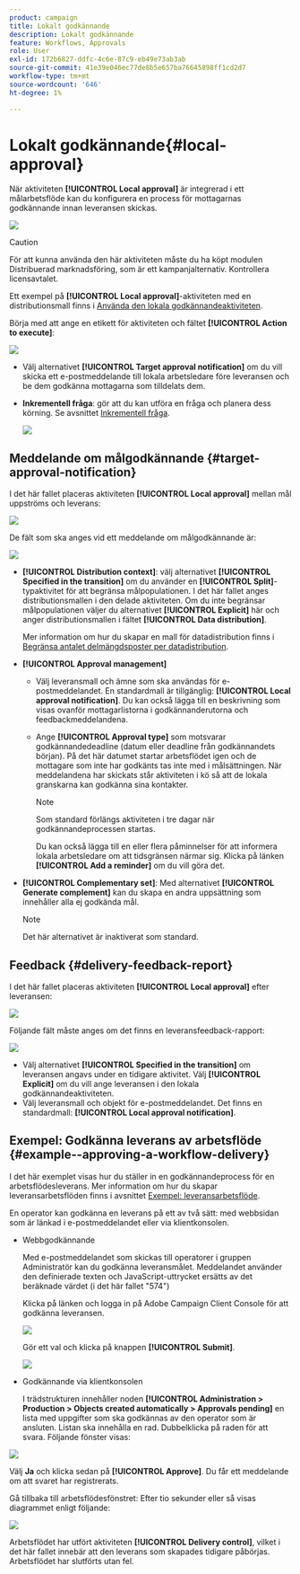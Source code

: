 ```yaml
---
product: campaign
title: Lokalt godkännande
description: Lokalt godkännande
feature: Workflows, Approvals
role: User
exl-id: 172b6827-ddfc-4c6e-87c9-eb49e73ab3ab
source-git-commit: 41e39e046ec77de8b5e657ba76645898ff1cd2d7
workflow-type: tm+mt
source-wordcount: '646'
ht-degree: 1%

---
```


# Lokalt godkännande{#local-approval}

När aktiviteten **[!UICONTROL Local approval]** är integrerad i ett målarbetsflöde kan du konfigurera en process för mottagarnas godkännande innan leveransen skickas.

![](assets/local_validation_0.png)

>[!CAUTION]
>
>För att kunna använda den här aktiviteten måste du ha köpt modulen Distribuerad marknadsföring, som är ett kampanjalternativ. Kontrollera licensavtalet.

Ett exempel på **[!UICONTROL Local approval]**-aktiviteten med en distributionsmall finns i [Använda den lokala godkännandeaktiviteten](local-approval-activity.md).

Börja med att ange en etikett för aktiviteten och fältet **[!UICONTROL Action to execute]**:

![](assets/local_validation_1.png)

* Välj alternativet **[!UICONTROL Target approval notification]** om du vill skicka ett e-postmeddelande till lokala arbetsledare före leveransen och be dem godkänna mottagarna som tilldelats dem.

* **Inkrementell fråga**: gör att du kan utföra en fråga och planera dess körning. Se avsnittet [Inkrementell fråga](incremental-query.md).

  ![](assets/local_validation_intro_3.png)

## Meddelande om målgodkännande {#target-approval-notification}

I det här fallet placeras aktiviteten **[!UICONTROL Local approval]** mellan mål uppströms och leverans:

![](assets/local_validation_2.png)

De fält som ska anges vid ett meddelande om målgodkännande är:

![](assets/local_validation_3.png)

* **[!UICONTROL Distribution context]**: välj alternativet **[!UICONTROL Specified in the transition]** om du använder en **[!UICONTROL Split]**-typaktivitet för att begränsa målpopulationen. I det här fallet anges distributionsmallen i den delade aktiviteten. Om du inte begränsar målpopulationen väljer du alternativet **[!UICONTROL Explicit]** här och anger distributionsmallen i fältet **[!UICONTROL Data distribution]**.

  Mer information om hur du skapar en mall för datadistribution finns i [Begränsa antalet delmängdsposter per datadistribution](split.md#limiting-the-number-of-subset-records-per-data-distribution).

* **[!UICONTROL Approval management]**

   * Välj leveransmall och ämne som ska användas för e-postmeddelandet. En standardmall är tillgänglig: **[!UICONTROL Local approval notification]**. Du kan också lägga till en beskrivning som visas ovanför mottagarlistorna i godkännanderutorna och feedbackmeddelandena.
   * Ange **[!UICONTROL Approval type]** som motsvarar godkännandedeadline (datum eller deadline från godkännandets början). På det här datumet startar arbetsflödet igen och de mottagare som inte har godkänts tas inte med i målsättningen. När meddelandena har skickats står aktiviteten i kö så att de lokala granskarna kan godkänna sina kontakter.

     >[!NOTE]
     >
     >Som standard förlängs aktiviteten i tre dagar när godkännandeprocessen startas.

     Du kan också lägga till en eller flera påminnelser för att informera lokala arbetsledare om att tidsgränsen närmar sig. Klicka på länken **[!UICONTROL Add a reminder]** om du vill göra det.

* **[!UICONTROL Complementary set]**: Med alternativet **[!UICONTROL Generate complement]** kan du skapa en andra uppsättning som innehåller alla ej godkända mål.

  >[!NOTE]
  >
  >Det här alternativet är inaktiverat som standard.

## Feedback {#delivery-feedback-report}

I det här fallet placeras aktiviteten **[!UICONTROL Local approval]** efter leveransen:

![](assets/local_validation_4.png)

Följande fält måste anges om det finns en leveransfeedback-rapport:

![](assets/local_validation_workflow_4.png)

* Välj alternativet **[!UICONTROL Specified in the transition]** om leveransen angavs under en tidigare aktivitet. Välj **[!UICONTROL Explicit]** om du vill ange leveransen i den lokala godkännandeaktiviteten.
* Välj leveransmall och objekt för e-postmeddelandet. Det finns en standardmall: **[!UICONTROL Local approval notification]**.

## Exempel: Godkänna leverans av arbetsflöde {#example--approving-a-workflow-delivery}

I det här exemplet visas hur du ställer in en godkännandeprocess för en arbetsflödesleverans. Mer information om hur du skapar leveransarbetsflöden finns i avsnittet [Exempel: leveransarbetsflöde](delivery.md#example--delivery-workflow).

En operator kan godkänna en leverans på ett av två sätt: med webbsidan som är länkad i e-postmeddelandet eller via klientkonsolen.

* Webbgodkännande

  Med e-postmeddelandet som skickas till operatorer i gruppen Administratör kan du godkänna leveransmålet. Meddelandet använder den definierade texten och JavaScript-uttrycket ersätts av det beräknade värdet (i det här fallet &quot;574&quot;)

  Klicka på länken och logga in på Adobe Campaign Client Console för att godkänna leveransen.

  ![](assets/new-workflow-valid-webaccess.png)

  Gör ett val och klicka på knappen **[!UICONTROL Submit]**.

  ![](assets/new-workflow-valid-webaccess-confirm.png)

* Godkännande via klientkonsolen

  I trädstrukturen innehåller noden **[!UICONTROL Administration > Production > Objects created automatically > Approvals pending]** en lista med uppgifter som ska godkännas av den operator som är ansluten. Listan ska innehålla en rad. Dubbelklicka på raden för att svara. Följande fönster visas:

![](assets/new-workflow-7.png)

Välj **Ja** och klicka sedan på **[!UICONTROL Approve]**. Du får ett meddelande om att svaret har registrerats.

Gå tillbaka till arbetsflödesfönstret: Efter tio sekunder eller så visas diagrammet enligt följande:

![](assets/new-workflow-8.png)

Arbetsflödet har utfört aktiviteten **[!UICONTROL Delivery control]**, vilket i det här fallet innebär att den leverans som skapades tidigare påbörjas. Arbetsflödet har slutförts utan fel.

